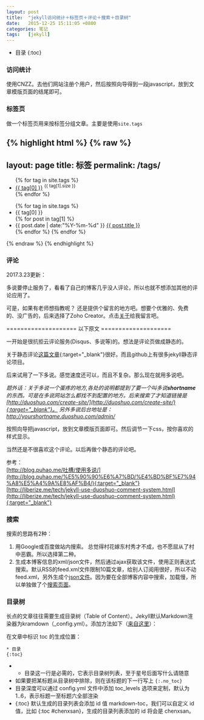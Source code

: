 ```yaml
---
layout: post
title:  "jekyll访问统计＋标签页＋评论＋搜索＋目录树"
date:   2015-12-25 15:11:05 +0800
categories: 笔记
tags:   [jekyll]
---
```

* 目录
{:toc}

### 访问统计

使用CNZZ。去他们网站注册个用户，然后按照向导得到一段javascript，放到文章模版页面的结尾即可。

### 标签页

做一个标签页用来按标签分组文章。主要是使用`site.tags`

{% highlight html %}
{% raw %}
---
layout: page
title: 标签
permalink: /tags/
---
<ul class="tags">
    {% for tag in site.tags %}
    <li>
        <a href="#{{ tag[0] }}">{{ tag[0] }}</a> <sup>{{ tag[1].size }}</sup>
    </li>
    {% endfor %}
</ul>

<ul class="listing">
    {% for tag in site.tags %}
    <li class="listing-seperator" id="{{ tag[0] }}">{{ tag[0] }}</li>
    {% for post in tag[1] %}
    <li class="listing-item">
        <time datetime="{{ post.date | date:"%Y-%m-%d" }}">{{ post.date | date:"%Y-%m-%d" }}</time>
        <a href="{{ post.url }}" title="{{ post.title }}">{{ post.title }}</a>
    </li>
    {% endfor %}
{% endfor %}
</ul>
{% endraw %}
{% endhighlight %}

### 评论

2017.3.23更新：

多说要停止服务了，看看了自己的博客几乎没人评论，所以也就不想添加其他的评论应用了。

可是，如果有老师想指教呢？ 还是提供个留言的地方吧。想要个优雅的、免费的、没广告的，后来选择了Zoho Creator。点击[关于](/about)给我留言吧。

==================== 以下原文 ====================
 
一开始是很抗拒云评论服务(Disqus、多说等)的。想法是评论页做成静态的。

关于静态评论[这篇文章](http://www.hezmatt.org/~mpalmer/blog/2011/07/19/static-comments-in-jekyll.html){:target="_blank"}很好。而且github上有很多jekyll静态评论项目。

后来试用了一下多说。感觉速度还可以，而且不复杂。那么现在就用多说吧。

_题外话：关于多说一个蛋疼的地方,各处的说明都提到了要一个叫多说**shortname**的东西。可是在多说网站怎么都找不到配置的地方。后来搜索了才知道链接是[http://duoshuo.com/create-site/](http://duoshuo.com/create-site/){:target="_blank"}。 另外多说后台地址是：http://yourshortname.duoshuo.com/admin/_

按照向导把javascript，放到文章模版页面即可。然后调节一下css，按你喜欢的样式显示。

当然还是不很喜欢这个评论。以后再做个静态的评论吧。

参考：    
[http://blog.puhao.me/吐槽/使用多说/](http://blog.puhao.me/%E5%90%90%E6%A7%BD/%E4%BD%BF%E7%94%A8%E5%A4%9A%E8%AF%B4/){:target="_blank"}            
[http://liberize.me/tech/jekyll-use-duoshuo-comment-system.html](http://liberize.me/tech/jekyll-use-duoshuo-comment-system.html){:target="_blank"}

### 搜索

搜索的思路有2种：

1. 用Google或百度做站内搜索。 总觉得村花嫁东村秀才不成，也不愿屈从了村中恶霸。所以选择第二种。
2. 生成本博客信息的xml/json文件，然后通过ajax获取该文件，使用正则表达式搜索。默认RSS的feed.xml文件限制10篇文章，给别人订阅用很好，所以不动feed.xml，另外生成个[json文件](https://github.com/snowyxx/snowyxx.github.io/blob/master/search.json)。因为要在全部博客内容中搜索，加载慢，所以单独做了个[搜索页面](https://github.com/snowyxx/snowyxx.github.io/blob/master/search.html)。

### 目录树

长点的文章往往需要生成目录树（Table of Content）。Jekyll默认Markdown渲染器为kramdown（_config.yml）。添加方法如下（[来自这里](https://www.zfanw.com/blog/jekyll-table-of-content.html)）：

在文章中标识 toc 的生成位置：

    * 目录
    {:toc}

- * 目录这一行是必需的，它表示目录树列表，至于星号后面写什么请随意
- 如果要把某标题从目录树中排除，则在该标题的下一行写上 `{:.no_toc}`
- 目录深度可以通过 config.yml 文件中添加 toc_levels 选项来定制，默认为 1..6，表示标题一至标题六全部渲染
- {:toc} 默认生成的目录列表会添加 id 值 markdown-toc，我们可以自定义 id 值，比如 {:toc #chenxsan}，生成的目录列表添加的 id 将会是 chenxsan。